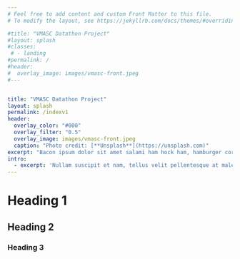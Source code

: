 ```yaml
---
# Feel free to add content and custom Front Matter to this file.
# To modify the layout, see https://jekyllrb.com/docs/themes/#overriding-theme-defaults

#title: "VMASC Datathon Project"
#layout: splash
#classes:
 # - landing
#permalink: /
#header:
#  overlay_image: images/vmasc-front.jpeg
#---


title: "VMASC Datathon Project"
layout: splash
permalink: /indexv1
header:
  overlay_color: "#000"
  overlay_filter: "0.5"
  overlay_image: images/vmasc-front.jpeg
  caption: "Photo credit: [**Unsplash**](https://unsplash.com)"
excerpt: "Bacon ipsum dolor sit amet salami ham hock ham, hamburger corned beef short ribs kielbasa biltong t-bone drumstick tri-tip tail sirloin pork chop."
intro: 
  - excerpt: 'Nullam suscipit et nam, tellus velit pellentesque at malesuada, enim eaque. Quis nulla, netus tempor in diam gravida tincidunt, *proin faucibus* voluptate felis id sollicitudin. Centered with `type="center"`'
---
```


# Heading 1

## Heading 2


### Heading 3

